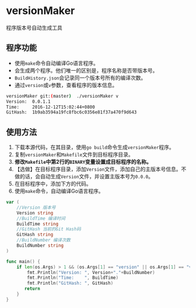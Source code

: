# versionMaker
程序版本号自动生成工具

## 程序功能
+ 使用`make`命令自动编译Go语言程序。
+ 会生成两个程序。他们唯一的区别是，程序名称是否带版本号。
+ `BuildHistory.json`会记录同一个版本号所有的编译次数。
+ 通过`version`或`v`参数，查看程序的版本信息。
```bash
versionMaker git:(master)  ./versionMaker v
Version:  0.0.1.1
Time:     2016-12-12T15:02:44+0800
GitHash:  1b9ab3594a19fc8fbc6c0356e81f37a470f9d643
```
## 使用方法

1. 下载本源代码，在其目录，使用`go build`命令生成`versionMaker`程序。
2. 复制`versionMaker`和`Makefile`文件到目标程序目录。
3. **修改`Makefile`中第2行的`BINARY`变量设置成目标程序的名称。**
5. 【选做】在目标程序目录，添加`Version`文件，添加自己的主版本号信息。不做的话，会自动生成`Version`文件，并设置主版本号为`0.0.0`。
6. 在目标程序中，添加下方的代码。
7. 使用`make`命令，自动编译Go语言程序。
```go
var (
	//Version 版本号
	Version string
	//BuildTime 编译时间
	BuildTime string
	//GitHash 当前的Git Hash码
	GitHash string
	//BuildNumber 编译次数
	BuildNumber string
)

func main() {
	if len(os.Args) > 1 && (os.Args[1] == "version" || os.Args[1] == "v") {
		fmt.Println("Version: ", Version+"."+BuildNumber)
		fmt.Println("Time:    ", BuildTime)
		fmt.Println("GitHash: ", GitHash)
       return 
	}
}
```